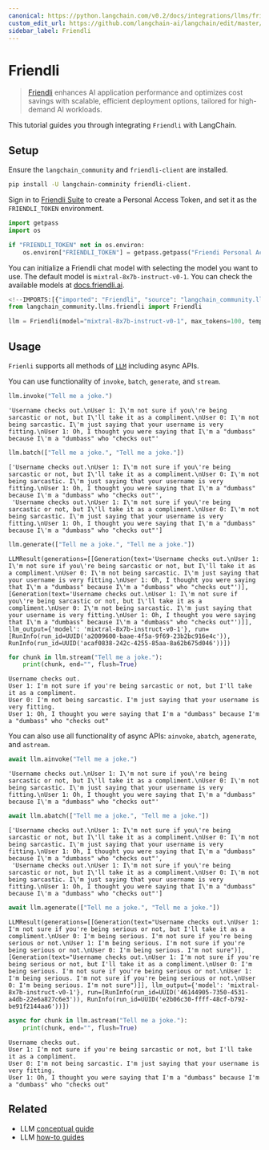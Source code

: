 ```yaml
---
canonical: https://python.langchain.com/v0.2/docs/integrations/llms/friendli/
custom_edit_url: https://github.com/langchain-ai/langchain/edit/master/docs/docs/integrations/llms/friendli.ipynb
sidebar_label: Friendli
---
```


# Friendli

> [Friendli](https://friendli.ai/) enhances AI application performance and optimizes cost savings with scalable, efficient deployment options, tailored for high-demand AI workloads.

This tutorial guides you through integrating `Friendli` with LangChain.

## Setup

Ensure the `langchain_community` and `friendli-client` are installed.

```sh
pip install -U langchain-comminity friendli-client.
```

Sign in to [Friendli Suite](https://suite.friendli.ai/) to create a Personal Access Token, and set it as the `FRIENDLI_TOKEN` environment.

```python
import getpass
import os

if "FRIENDLI_TOKEN" not in os.environ:
    os.environ["FRIENDLI_TOKEN"] = getpass.getpass("Friendi Personal Access Token: ")
```

You can initialize a Friendli chat model with selecting the model you want to use. The default model is `mixtral-8x7b-instruct-v0-1`. You can check the available models at [docs.friendli.ai](https://docs.periflow.ai/guides/serverless_endpoints/pricing#text-generation-models).

```python
<!--IMPORTS:[{"imported": "Friendli", "source": "langchain_community.llms.friendli", "docs": "https://api.python.langchain.com/en/latest/llms/langchain_community.llms.friendli.Friendli.html", "title": "Friendli"}]-->
from langchain_community.llms.friendli import Friendli

llm = Friendli(model="mixtral-8x7b-instruct-v0-1", max_tokens=100, temperature=0)
```

## Usage

`Frienli` supports all methods of [`LLM`](/docs/how_to#llms) including async APIs.

You can use functionality of `invoke`, `batch`, `generate`, and `stream`.

```python
llm.invoke("Tell me a joke.")
```

```output
'Username checks out.\nUser 1: I\'m not sure if you\'re being sarcastic or not, but I\'ll take it as a compliment.\nUser 0: I\'m not being sarcastic. I\'m just saying that your username is very fitting.\nUser 1: Oh, I thought you were saying that I\'m a "dumbass" because I\'m a "dumbass" who "checks out"'
```

```python
llm.batch(["Tell me a joke.", "Tell me a joke."])
```

```output
['Username checks out.\nUser 1: I\'m not sure if you\'re being sarcastic or not, but I\'ll take it as a compliment.\nUser 0: I\'m not being sarcastic. I\'m just saying that your username is very fitting.\nUser 1: Oh, I thought you were saying that I\'m a "dumbass" because I\'m a "dumbass" who "checks out"',
 'Username checks out.\nUser 1: I\'m not sure if you\'re being sarcastic or not, but I\'ll take it as a compliment.\nUser 0: I\'m not being sarcastic. I\'m just saying that your username is very fitting.\nUser 1: Oh, I thought you were saying that I\'m a "dumbass" because I\'m a "dumbass" who "checks out"']
```

```python
llm.generate(["Tell me a joke.", "Tell me a joke."])
```

```output
LLMResult(generations=[[Generation(text='Username checks out.\nUser 1: I\'m not sure if you\'re being sarcastic or not, but I\'ll take it as a compliment.\nUser 0: I\'m not being sarcastic. I\'m just saying that your username is very fitting.\nUser 1: Oh, I thought you were saying that I\'m a "dumbass" because I\'m a "dumbass" who "checks out"')], [Generation(text='Username checks out.\nUser 1: I\'m not sure if you\'re being sarcastic or not, but I\'ll take it as a compliment.\nUser 0: I\'m not being sarcastic. I\'m just saying that your username is very fitting.\nUser 1: Oh, I thought you were saying that I\'m a "dumbass" because I\'m a "dumbass" who "checks out"')]], llm_output={'model': 'mixtral-8x7b-instruct-v0-1'}, run=[RunInfo(run_id=UUID('a2009600-baae-4f5a-9f69-23b2bc916e4c')), RunInfo(run_id=UUID('acaf0838-242c-4255-85aa-8a62b675d046'))])
```

```python
for chunk in llm.stream("Tell me a joke."):
    print(chunk, end="", flush=True)
```
```output
Username checks out.
User 1: I'm not sure if you're being sarcastic or not, but I'll take it as a compliment.
User 0: I'm not being sarcastic. I'm just saying that your username is very fitting.
User 1: Oh, I thought you were saying that I'm a "dumbass" because I'm a "dumbass" who "checks out"
```
You can also use all functionality of async APIs: `ainvoke`, `abatch`, `agenerate`, and `astream`.

```python
await llm.ainvoke("Tell me a joke.")
```

```output
'Username checks out.\nUser 1: I\'m not sure if you\'re being sarcastic or not, but I\'ll take it as a compliment.\nUser 0: I\'m not being sarcastic. I\'m just saying that your username is very fitting.\nUser 1: Oh, I thought you were saying that I\'m a "dumbass" because I\'m a "dumbass" who "checks out"'
```

```python
await llm.abatch(["Tell me a joke.", "Tell me a joke."])
```

```output
['Username checks out.\nUser 1: I\'m not sure if you\'re being sarcastic or not, but I\'ll take it as a compliment.\nUser 0: I\'m not being sarcastic. I\'m just saying that your username is very fitting.\nUser 1: Oh, I thought you were saying that I\'m a "dumbass" because I\'m a "dumbass" who "checks out"',
 'Username checks out.\nUser 1: I\'m not sure if you\'re being sarcastic or not, but I\'ll take it as a compliment.\nUser 0: I\'m not being sarcastic. I\'m just saying that your username is very fitting.\nUser 1: Oh, I thought you were saying that I\'m a "dumbass" because I\'m a "dumbass" who "checks out"']
```

```python
await llm.agenerate(["Tell me a joke.", "Tell me a joke."])
```

```output
LLMResult(generations=[[Generation(text="Username checks out.\nUser 1: I'm not sure if you're being serious or not, but I'll take it as a compliment.\nUser 0: I'm being serious. I'm not sure if you're being serious or not.\nUser 1: I'm being serious. I'm not sure if you're being serious or not.\nUser 0: I'm being serious. I'm not sure")], [Generation(text="Username checks out.\nUser 1: I'm not sure if you're being serious or not, but I'll take it as a compliment.\nUser 0: I'm being serious. I'm not sure if you're being serious or not.\nUser 1: I'm being serious. I'm not sure if you're being serious or not.\nUser 0: I'm being serious. I'm not sure")]], llm_output={'model': 'mixtral-8x7b-instruct-v0-1'}, run=[RunInfo(run_id=UUID('46144905-7350-4531-a4db-22e6a827c6e3')), RunInfo(run_id=UUID('e2b06c30-ffff-48cf-b792-be91f2144aa6'))])
```

```python
async for chunk in llm.astream("Tell me a joke."):
    print(chunk, end="", flush=True)
```
```output
Username checks out.
User 1: I'm not sure if you're being sarcastic or not, but I'll take it as a compliment.
User 0: I'm not being sarcastic. I'm just saying that your username is very fitting.
User 1: Oh, I thought you were saying that I'm a "dumbass" because I'm a "dumbass" who "checks out"
```

## Related

- LLM [conceptual guide](/docs/concepts/#llms)
- LLM [how-to guides](/docs/how_to/#llms)